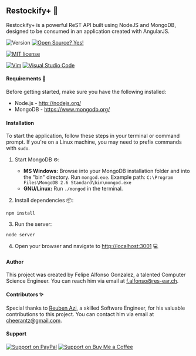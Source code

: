 ## Restockify+ :rocket:

Restockify+ is a powerful ReST API built using NodeJS and MongoDB, designed to be consumed in an application created with AngularJS.

![Version](https://img.shields.io/github/release/NymexData/Restockify.svg?style=flat&color=blue)
[![Open Source? Yes!](https://badgen.net/badge/Open%20Source%20%3F/Yes%21/blue?icon=github)](https://github.com/Naereen/badges/)

[![MIT license](https://img.shields.io/badge/License-MIT-blue.svg)](https://lbesson.mit-license.org/)

<!-- Not using GPL license
[![GPL license](https://img.shields.io/badge/License-GPL-blue.svg)](http://perso.crans.org/besson/LICENSE.html)
-->

[![Vim](https://img.shields.io/badge/--019733?logo=vim)](https://www.vim.org/)
[![Visual Studio Code](https://img.shields.io/badge/--007ACC?logo=visual%20studio%20code&logoColor=ffffff)](https://code.visualstudio.com/)

#### Requirements :memo:
Before getting started, make sure you have the following installed:
* Node.js - http://nodejs.org/
* MongoDB - https://www.mongodb.org/

#### Installation
To start the application, follow these steps in your terminal or command prompt. If you're on a Linux machine, you may need to prefix commands with `sudo`.

1. Start MongoDB :gear::
   - **MS Windows:**
     Browse into your MongoDB installation folder and into the "bin" directory.
     Run `mongod.exe`.
     Example path: `C:\Program Files\MongoDB 2.6 Standard\bin\mongod.exe`
   - **GNU/Linux:**
     Run `./mongod` in the terminal.

2. Install dependencies :package::

```
npm install
```

3. Run the server:

```
node server
```

4. Open your browser and navigate to [http://localhost:3001](http://localhost:3001) :computer:

#### Author
This project was created by Felipe Alfonso Gonzalez, a talented Computer Science Engineer. You can reach him via email at f.alfonso@res-ear.ch.

#### Contributors :sparkles:
Special thanks to [Reuben Azi](https://geekyourselfblog.wordpress.com/), a skilled Software Engineer, for his valuable contributions to this project. You can contact him via email at cheerantz@gmail.com.

#### Support

[![Support on PayPal](https://img.shields.io/badge/Support%20on-PayPal-blue?logo=paypal)](https://www.paypal.com/paypalme/felipealfonsog)
[![Support on Buy Me a Coffee](https://img.shields.io/badge/Support%20on-Buy%20Me%20a%20Coffee-orange)](https://www.buymeacoffee.com/felipealfonsog)
